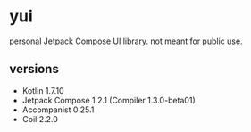 # yui

personal Jetpack Compose UI library. not meant for public use.

## versions

- Kotlin 1.7.10 
- Jetpack Compose 1.2.1 (Compiler 1.3.0-beta01)
- Accompanist 0.25.1 
- Coil 2.2.0

